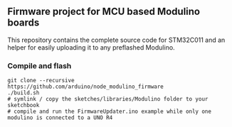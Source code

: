 ## Firmware project for MCU based Modulino boards

This repository contains the complete source code for STM32C011 and an helper for easily uploading it to any preflashed Modulino.

### Compile and flash

```
git clone --recursive https://github.com/arduino/node_modulino_firmware
./build.sh
# symlink / copy the sketches/libraries/Modulino folder to your sketchbook
# compile and run the FirmwareUpdater.ino example while only one modulino is connected to a UNO R4
```

